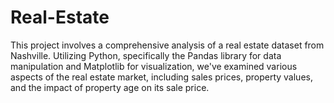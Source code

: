 # Real-Estate
This project involves a comprehensive analysis of a real estate dataset from Nashville. Utilizing Python, specifically the Pandas library for data manipulation and Matplotlib for visualization, we've examined various aspects of the real estate market, including sales prices, property values, and the impact of property age on its sale price.
